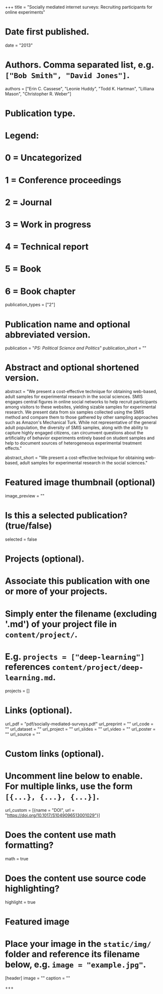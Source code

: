 +++
title = "Socially mediated internet surveys: Recruiting participants for online experiments"

# Date first published.
date = "2013"

# Authors. Comma separated list, e.g. `["Bob Smith", "David Jones"]`.
authors = ["Erin C. Cassese", "Leonie Huddy", "Todd K. Hartman", "Lilliana Mason", "Christopher R. Weber"]

# Publication type.
# Legend:
# 0 = Uncategorized
# 1 = Conference proceedings
# 2 = Journal
# 3 = Work in progress
# 4 = Technical report
# 5 = Book
# 6 = Book chapter
publication_types = ["2"]

# Publication name and optional abbreviated version.
publication = "*PS: Political Science and Politics*"
publication_short = ""

# Abstract and optional shortened version.
abstract = "We present a cost-effective technique for obtaining web-based, adult samples for experimental research in the social sciences. SMIS engages central figures in online social networks to help recruit participants among visitors to these websites, yielding sizable samples for experimental research. We present data from six samples collected using the SMIS method and compare them to those gathered by other sampling approaches such as Amazon's Mechanical Turk. While not representative of the general adult population, the diversity of SMIS samples, along with the ability to capture highly engaged citizens, can circumvent questions about the artificiality of behavior experiments entirely based on student samples and help to document sources of heterogeneous experimental treatment effects."

abstract_short = "We present a cost-effective technique for obtaining web-based, adult samples for experimental research in the social sciences."

# Featured image thumbnail (optional)
image_preview = ""

# Is this a selected publication? (true/false)
selected = false

# Projects (optional).
#   Associate this publication with one or more of your projects.
#   Simply enter the filename (excluding '.md') of your project file in `content/project/`.
#   E.g. `projects = ["deep-learning"]` references `content/project/deep-learning.md`.
projects = []

# Links (optional).
url_pdf = "pdf/socially-mediated-surveys.pdf"
url_preprint = ""
url_code = ""
url_dataset = ""
url_project = ""
url_slides = ""
url_video = ""
url_poster = ""
url_source = ""

# Custom links (optional).
#   Uncomment line below to enable. For multiple links, use the form `[{...}, {...}, {...}]`.
url_custom = [{name = "DOI", url = "https://doi.org/10.1017/S1049096513001029"}]

# Does the content use math formatting?
math = true

# Does the content use source code highlighting?
highlight = true

# Featured image
# Place your image in the `static/img/` folder and reference its filename below, e.g. `image = "example.jpg"`.
[header]
image = ""
caption = ""

+++
